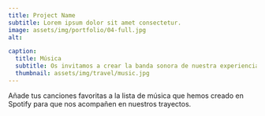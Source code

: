 ```yaml
---
title: Project Name
subtitle: Lorem ipsum dolor sit amet consectetur.
image: assets/img/portfolio/04-full.jpg
alt: 

caption:
  title: Música
  subtitle: Os invitamos a crear la banda sonora de nuestra experiencia
  thumbnail: assets/img/travel/music.jpg
---
```

Añade tus canciones favoritas a la lista de música que hemos creado en Spotify para que nos acompañen en nuestros trayectos.


